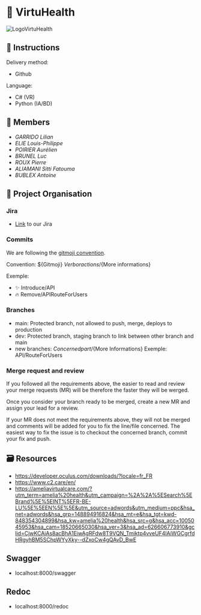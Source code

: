 # 💙 VirtuHealth

![LogoVirtuHealth](https://user-images.githubusercontent.com/71266915/206430038-e51d7751-c9bc-4ac7-9fa2-86348d0523d8.png)

## 📄 Instructions

Delivery method: 
- Github

Language:
- C# (VR)
- Python (IA/BD)

## 👥 Members

- _GARRIDO Lilian_
- _ELIE Louis-Philippe_
- _POIRIER Aurélien_
- _BRUNEL Luc_
- _ROUX Pierre_
- _ALIAMANI Sitti Fatouma_
- _BUBLEX Antoine_

## 🧱 Project Organisation

### Jira

- [Link](https://lilianprojects.atlassian.net/jira/software/c/projects/PE/boards/2) to our Jira

### Commits

We are following the [gitmoji convention](https://gitmoji.dev/).

Convention: ${Gitmoji} ${Verb or actions}/${More informations}

Exemple: 
- ✨ Introduce/API
- 🔥 Remove/APIRouteForUsers

### Branches

- main: Protected branch, not allowed to push, merge, deploys to production
- dev: Protected branch, staging branch to link between other branch and main
- new branches: ${Concerned part}/${More Informations}
  Exemple: API/RouteForUsers

### Merge request and review

If you followed all the requirements above, the easier to read and review your merge requests (MR) will be therefore the faster they will be werged.

Once you consider your branch ready to be merged, create a new MR and assign your lead for a review.

If your MR does not meet the requirements above, they will not be merged and comments will be added for you to fix the line/file concerned. The easiest way to fix the issue is to checkout the concerned branch, commit your fix and push.

## 🗃️ Resources

- https://developer.oculus.com/downloads/?locale=fr_FR
- https://www.c2.care/en/
- https://ameliavirtualcare.com/?utm_term=amelia%20health&utm_campaign=%2A%2A%5ESearch%5EBrand%5E%5EINT%5EFR-BE-LU%5E%5EEN%5E%5E&utm_source=adwords&utm_medium=ppc&hsa_net=adwords&hsa_grp=148894916824&hsa_mt=e&hsa_tgt=kwd-848354304899&hsa_kw=amelia%20health&hsa_src=g&hsa_acc=1005045953&hsa_cam=18520665030&hsa_ver=3&hsa_ad=626606773910&gclid=CjwKCAiAs8acBhA1EiwAgRFdw8T9VQN_Tmiktp4vveUF4lAiWGCgrfdHRgyhBM5SChpWYyXky--dZxoCw4gQAvD_BwE

## Swagger

- localhost:8000/swagger

## Redoc

- localhost:8000/redoc




